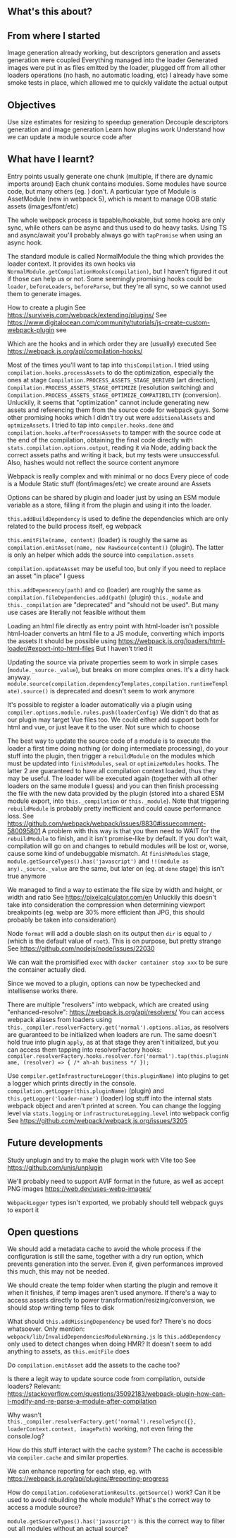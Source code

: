## What's this about?

## From where I started

Image generation already working, but descriptors generation and assets generation were coupled
Everything managed into the loader
Generated images were put in as files emitted by the loader, plugged off from all other loaders operations (no hash, no automatic loading, etc)
I already have some smoke tests in place, which allowed me to quickly validate the actual output

## Objectives

Use size estimates for resizing to speedup generation
Decouple descriptors generation and image generation
Learn how plugins work
Understand how we can update a module source code after

## What have I learnt?

Entry points usually generate one chunk (multiple, if there are dynamic imports around)
Each chunk contains modules. Some modules have source code, but many others (eg. ) don't.
A particular type of Module is AssetModule (new in webpack 5), which is meant to manage OOB static assets (images/font/etc)

The whole webpack process is tapable/hookable, but some hooks are only sync, while others can be async and thus used to do heavy tasks.
Using TS and async/await you'll probably always go with `tapPromise` when using an async hook.

The standard module is called NormalModule the thing which provides the loader context. It provides its own hooks via `NormalModule.getCompilationHooks(compilation)`, but I haven't figured it out if those can help us or not.
Some seemingly promising hooks could be `loader`, `beforeLoaders`, `beforeParse`, but they're all sync, so we cannot used them to generate images.

How to create a plugin
See https://survivejs.com/webpack/extending/plugins/
See https://www.digitalocean.com/community/tutorials/js-create-custom-webpack-plugin
see

Which are the hooks and in which order they are (usually) executed
See https://webpack.js.org/api/compilation-hooks/

Most of the times you'll want to tap into `thisCompilation`.
I tried using `compilation.hooks.processAssets` to do the optimization, especially the ones at stage `Compilation.PROCESS_ASSETS_STAGE_DERIVED` (art direction), `Compilation.PROCESS_ASSETS_STAGE_OPTIMIZE` (resolution switching) and `Compilation.PROCESS_ASSETS_STAGE_OPTIMIZE_COMPATIBILITY` (conversion).
Unluckily, it seems that "optimization" cannot include generating new assets and referencing them from the source code for webpack guys.
Some other promising hooks which I didn't try out were `additionalAssets` and `optmizeAssets`.
I tried to tap into `compiler.hooks.done` and `compilation.hooks.afterProcessAssets` to tamper with the source code at the end of the compilation, obtaining the final code directly with `stats.compilation.options.output`, reading it via Node, adding back the correct assets paths and writing it back, but my tests were unsuccessful.
Also, hashes would not reflect the source content anymore

Webpack is really complex and with minimal or no docs
Every piece of code is a Module
Static stuff (font/images/etc) we create around are Assets

Options can be shared by plugin and loader just by using an ESM module variable as a store, filling it from the plugin and using it into the loader.

`this.addBuildDependency` is used to define the dependencies which are only related to the build process itself, eg webpack

`this.emitFile(name, content)` (loader) is roughly the same as `compilation.emitAsset(name, new RawSource(content))` (plugin). The latter is only an helper which adds the source into `compilation.assets`

`compilation.updateAsset` may be useful too, but only if you need to replace an asset "in place" I guess

`this.addDepencency(path)` and co (loader) are roughly the same as `compilation.fileDependencies.add(path)` (plugin)
`this._module` and `this._compilation` are "deprecated" and "should not be used". But many use cases are literally not feasible without them

Loading an html file directly as entry point with html-loader isn't possible
html-loader converts an html file to a JS module, converting which imports the assets
It should be possible using https://webpack.js.org/loaders/html-loader/#export-into-html-files
But I haven't tried it

Updating the source via private properties seem to work in simple cases (`module._source._value`), but breaks on more complex ones. It's a dirty hack anyway.
`module.source(compilation.dependencyTemplates,compilation.runtimeTemplate).source()` is deprecated and doesn't seem to work anymore

It's possible to register a loader automatically via a plugin using `compiler.options.module.rules.push(loaderConfig)`
We didn't do that as our plugin may target Vue files too. We could either add support both for html and vue, or just leave it to the user. Not sure which to choose

The best way to update the source code of a module is to execute the loader a first time doing nothing (or doing intermediate processing), do your stuff into the plugin, then trigger a `rebuildModule` on the modules which must be updated into `finishModules`, `seal` or `optimizeModules` hooks. The latter 2 are guaranteed to have all compilation context loaded, thus they may be useful. The loader will be executed again (together with all other loaders on the same module I guess) and you can then finish processing the file with the new data provided by the plugin (stored into a shared ESM module export, into `this._compilation` or `this._module`).
Note that triggering `rebuildModule` is probably pretty inefficient and could cause performance loss.
See https://github.com/webpack/webpack/issues/8830#issuecomment-580095801
A problem with this way is that you then need to WAIT for the `rebuildModule` to finish, and it isn't promise-like by default.
If you don't wait, compilation will go on and changes to rebuild modules will be lost or, worse, cause some kind of undebuggable mismatch.
At `finishModules` stage, `module.getSourceTypes().has('javascript')` and `!!(module as any)._source._value` are the same, but later on (eg. at `done` stage) this isn't true anymore

We managed to find a way to estimate the file size by width and height, or width and ratio
See https://pixelcalculator.com/en
Unluckily this doesn't take into consideration the compression when determining viewport breakpoints (eg. webp are 30% more efficient than JPG, this should probably be taken into consideration)

Node `format` will add a double slash on its output then `dir` is equal to `/` (which is the default value of `root`).
This is on purpose, but pretty strange
See https://github.com/nodejs/node/issues/22030

We can wait the promisified `exec` with `docker container stop xxx` to be sure the container actually died.

Since we moved to a plugin, options can now be typechecked and intellisense works there.

There are multiple "resolvers" into webpack, which are created using "enhanced-resolve": https://webpack.js.org/api/resolvers/
You can access webpack aliases from loaders using `this._compiler.resolverFactory.get('normal').options.alias`, as resolvers are guaranteed to be initialized when loaders are run.
The same doesn't hold true into plugin `apply`, as at that stage they aren't initialized, but you can access them tapping into resolverFactory hooks: `compiler.resolverFactory.hooks.resolver.for('normal').tap(this.pluginName, (resolver) => { /* ah-ah business */ });`

Use `compiler.getInfrastructureLogger(this.pluginName)` into plugins to get a logger which prints directly in the console.
`compilation.getLogger(this.pluginName)` (plugin) and `this.getLogger('loader-name')` (loader) log stuff into the internal stats webpack object and aren't printed at screen.
You can change the logging level via `stats.logging` or `infrastructureLogging.level` into webpack config
See https://github.com/webpack/webpack.js.org/issues/3205

## Future developments

Study unplugin and try to make the plugin work with Vite too
See https://github.com/unjs/unplugin

We'll probably need to support AVIF format in the future, as well as accept PNG images
https://web.dev/uses-webp-images/

`WebpackLogger` types isn't exported, we probably should tell webpack guys to export it

## Open questions

We should add a metadata cache to avoid the whole process if the configuration is still the same, together with a dry run option, which prevents generation into the server.
Even if, given performances improved this much, this may not be needed.

We should create the temp folder when starting the plugin and remove it when it finishes, if temp images aren't used anymore.
If there's a way to access assets directly to power transformation/resizing/conversion, we should stop writing temp files to disk

What should `this.addMissingDependency` be used for? There's no docs whatsoever. Only mention: `webpack/lib/InvalidDependenciesModuleWarning.js`
Is `this.addDependency` only used to detect changes when doing HMR? It doesn't seem to add anything to assets, as `this.emitFile` does

Do `compilation.emitAsset` add the assets to the cache too?

Is there a legit way to update source code from compilation, outside loaders?
Relevant: https://stackoverflow.com/questions/35092183/webpack-plugin-how-can-i-modify-and-re-parse-a-module-after-compilation

Why wasn't `this._compiler.resolverFactory.get('normal').resolveSync({}, loaderContext.context, imagePath)` working, not even firing the console.log?

How do this stuff interact with the cache system? The cache is accessible via `compiler.cache` and similar properties.

We can enhance reporting for each step, eg. with https://webpack.js.org/api/plugins/#reporting-progress

How do `compilation.codeGenerationResults.getSource()` work? Can it be used to avoid rebuilding the whole module? What's the correct way to access a module source?

`module.getSourceTypes().has('javascript')` is this the correct way to filter out all modules without an actual source?
